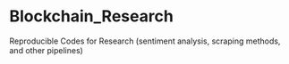 # Blockchain_Research
Reproducible Codes for Research (sentiment analysis, scraping methods, and other pipelines)
